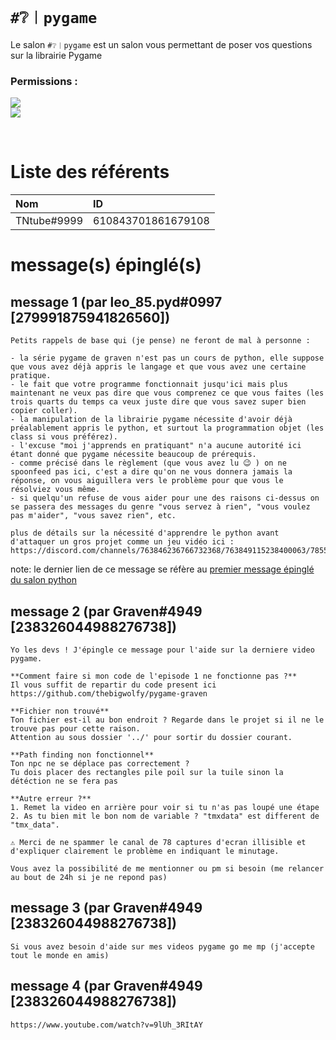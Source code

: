 # `#❔︱pygame`
Le salon `#❔︱pygame` est un salon vous permettant de poser vos questions sur la 
librairie Pygame

### Permissions :
![](https://img.shields.io/badge/Lecture-OUI-green?style=for-the-badge) <br/>
![](https://img.shields.io/badge/Ecriture-OUI-green?style=for-the-badge)

<br/>

# Liste des référents 
| Nom | ID|
|:---|:---|
| TNtube#9999 | 610843701861679108 |

# message(s) épinglé(s)

## message 1 (par leo_85.pyd#0997 [279991875941826560])
```
Petits rappels de base qui (je pense) ne feront de mal à personne :

- la série pygame de graven n'est pas un cours de python, elle suppose que vous avez déjà appris le langage et que vous avez une certaine pratique.
- le fait que votre programme fonctionnait jusqu'ici mais plus maintenant ne veux pas dire que vous comprenez ce que vous faites (les trois quarts du temps ca veux juste dire que vous savez super bien copier coller).
- la manipulation de la librairie pygame nécessite d'avoir déjà préalablement appris le python, et surtout la programmation objet (les class si vous préférez).
- l'excuse "moi j'apprends en pratiquant" n'a aucune autorité ici étant donné que pygame nécessite beaucoup de prérequis.
- comme précisé dans le règlement (que vous avez lu 😉 ) on ne spoonfeed pas ici, c'est a dire qu'on ne vous donnera jamais la réponse, on vous aiguillera vers le problème pour que vous le résolviez vous même.
- si quelqu'un refuse de vous aider pour une des raisons ci-dessus on se passera des messages du genre "vous servez à rien", "vous voulez pas m'aider", "vous savez rien", etc.

plus de détails sur la nécessité d'apprendre le python avant d'attaquer un gros projet comme un jeu vidéo ici :
https://discord.com/channels/763846236766732368/763849115238400063/785501088865320960
```
note: le dernier lien de ce message se réfère au [premier message épinglé du salon python](https://github.com/desaleo/ServeurDiscord/blob/master/channels/4%20-%20Salons%20d'aide/01_python.md)

## message 2 (par Graven#4949 [238326044988276738])
```
Yo les devs ! J'épingle ce message pour l'aide sur la derniere video pygame.

**Comment faire si mon code de l'episode 1 ne fonctionne pas ?**
Il vous suffit de repartir du code present ici 
https://github.com/thebigwolfy/pygame-graven

**Fichier non trouvé**
Ton fichier est-il au bon endroit ? Regarde dans le projet si il ne le trouve pas pour cette raison.
Attention au sous dossier '../' pour sortir du dossier courant.

**Path finding non fonctionnel**
Ton npc ne se déplace pas correctement ?
Tu dois placer des rectangles pile poil sur la tuile sinon la détéction ne se fera pas 

**Autre erreur ?**
1. Remet la video en arrière pour voir si tu n'as pas loupé une étape 
2. As tu bien mit le bon nom de variable ? "tmxdata" est different de "tmx_data".

⚠️ Merci de ne spammer le canal de 78 captures d'ecran illisible et d'expliquer clairement le problème en indiquant le minutage.

Vous avez la possibilité de me mentionner ou pm si besoin (me relancer au bout de 24h si je ne repond pas)
```
## message 3 (par Graven#4949 [238326044988276738])
```
Si vous avez besoin d'aide sur mes videos pygame go me mp (j'accepte tout le monde en amis)
```
## message 4 (par Graven#4949 [238326044988276738])
```
https://www.youtube.com/watch?v=9lUh_3RItAY
```